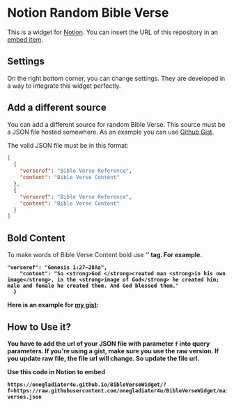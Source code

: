 # Notion Random Bible Verse
This is a widget for [Notion](https://notion.so). You can insert the URL of this repository in an [embed item](https://www.notion.so/help/embed-and-connect-other-apps).

## Settings
On the right bottom corner, you can change settings. They are developed in a way to integrate this widget perfectly.


## Add a different source
You can add a different source for random Bible Verse. This source must be a JSON file hosted somewhere.
As an example you can use [Github Gist](https://gist.github.com/).

The valid JSON file must be in this format:
```json
[
  {
    "verseref": "Bible Verse Reference",
    "content": "Bible Verse Content"
  },
  {
    "verseref": "Bible Verse Reference",
    "content": "Bible Verse Content"
  }
]
```
## Bold Content
To make words of Bible Verse Content bold use '<strong>' tag. For example.
```
"verseref": "Genesis 1:27–28Aa",
    "content": "So <strong>God </strong>created man <strong>in his own image</strong>, in the <strong>image of God</strong> he created him; male and female he created them. And God blessed them."
  }
```

Here is an example for [my gist](https://gist.github.com/onegladiator4u/ac7405d0374bfb8917a4d795454bc248):
## How to Use it?
You have to add the url of your JSON file with parameter `f` into query parameters.
If you're using a gist, make sure you use the raw version. If you update raw file, the file url will change. So update the file url.

**Use this code in Notion to embed**
```
https://onegladiator4u.github.io/BibleVerseWidget/?f=https://raw.githubusercontent.com/onegladiator4u/BibleVerseWidget/main/Bible-verses.json
```
